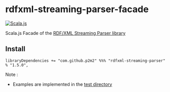 # rdfxml-streaming-parser-facade
[![Scala.js](https://www.scala-js.org/assets/badges/scalajs-1.5.0.svg)](https://www.scala-js.org)

Scala.js Facade of the [RDF/XML Streaming Parser library](https://github.com/rdfjs/rdfxml-streaming-parser.js)

## Install

```
libraryDependencies += "com.github.p2m2" %%% "rdfxml-streaming-parser" % "1.5.0",
```


Note :
 - Examples are implemented in the [test directory](./src/test)
